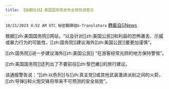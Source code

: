 ```yaml
---
title: 【秘翻在线】美国国务院发布全球旅游警示
---
```

`10/21/2023 4:52 AM UTC 秘密翻譯組G-Translators` [轉載自GNews](https://gnews.org/articles/1862038)

根据[[zh:美国国务院]]网站，“以及针对[[zh:美国公民]]和利益的恐怖袭击、示威或暴力行为的可能性，[[zh:国务院]]建议海外[[zh:美国公民]]要更加谨慎”。

[[zh:国务院]]进一步建议海外[[zh:美国公民]] “在游客经常光顾的地方保持警惕”。

[[zh:美国国务院]]还列出了不要前往[[zh:黎巴嫩]]的旅行建议。

该通报警告说：“[[zh:以色列]]与[[zh:真主党]]或其他武装激进派别之间的火箭，[[zh:导弹]]和火炮交锋将带来不可预测的安全局势”。
